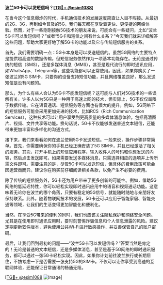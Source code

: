 **波兰5G卡可以发短信吗？[[TG💪+ @esim1088](https://t.me/s/esim1088)]**

在当今这个信息爆炸的时代，手机通信技术的发展速度简直让人目不暇接。从最初的2G、3G，再到如今普及的5G，我们每天都在享受着更快、更便捷的网络体验。然而，对于一些刚刚接触5G技术的朋友来说，可能会有一些疑问，比如“波兰5G卡可以发短信吗？”或者“5G卡和短信之间有什么关系？”今天我们就来详细解答这些问题，帮助大家更好地了解5G卡的功能以及它与传统短信服务的关系。

首先，我们需要明确一点：5G卡本身是可以发送短信的。虽然5G网络的主要特点是提供超高速的数据传输，但短信服务依然作为一项基本功能存在。无论是通过传统的短信（SMS），还是多媒体消息（MMS），甚至是现代流行的即时通讯应用，如WhatsApp、Telegram等，这些功能都可以正常使用。因此，如果你购买了一张波兰的5G SIM卡，只要你的设备支持短信功能，并且网络覆盖良好，那么发送短信是没有问题的。

那么，为什么有些人会认为5G卡不能发短信呢？这可能与人们对5G技术的一些误解有关。许多人以为5G只是一种用于高速上网的技术，但实际上，5G不仅仅局限于数据传输。它在语音通话、短信服务等方面也有很大的提升。例如，5G网络下的短信服务可能会采用更加先进的技术，比如RCS（Rich Communication Services），这种技术可以让用户享受到更高质量的多媒体消息体验，包括高清图片、视频、文件共享等功能。换句话说，5G卡不仅能够发送普通文本短信，还能带来更加丰富和多样化的沟通方式。

接下来，我们来看看如何在波兰使用5G卡发送短信。一般来说，操作步骤非常简单。首先，你需要确保你的手机已经正确安装了5G SIM卡，并且已经激活了相关的服务。其次，打开手机上的短信应用程序，输入收件人的号码和你想发送的内容，然后点击发送即可。如果需要发送多媒体消息，只需选择相应的选项并上传所需文件即可。需要注意的是，尽管5G卡可以发送短信，但具体的费用政策可能会因运营商而异。建议你在购买前仔细阅读相关条款，以免产生不必要的费用。

除了传统的短信服务外，5G卡还为用户带来了更多创新的可能性。例如，借助5G网络的低延迟特性，你可以轻松实现即时通讯应用中的语音和视频通话功能。这意味着无论你在波兰的哪个角落，只要有稳定的5G信号，就能随时随地与亲朋好友保持联系。此外，随着物联网技术的发展，5G卡还可以应用于智能家居、智能交通等领域，让我们的生活变得更加智能化和便利化。

当然，在享受5G带来的便利的同时，我们也应该关注隐私保护和网络安全问题。尤其是在使用即时通讯应用时，要时刻警惕诈骗信息和个人信息泄露的风险。建议定期更新软件版本，避免使用公共Wi-Fi进行敏感操作，并妥善保管自己的账户密码。

最后，让我们回到最初的问题——“波兰5G卡可以发短信吗？”答案当然是肯定的！无论是普通的文本短信，还是多媒体消息，甚至是基于5G网络的即时通讯服务，都可以通过一张5G卡轻松实现。因此，如果你计划前往波兰旅行或长期居住，不妨考虑一下是否需要一张支持5G的SIM卡。不仅可以让你享受到高速的互联网体验，还能保证日常通讯的畅通无阻。

[[TG💪+ @esim1088](https://t.me/s/esim1088) ![Image](https://i.postimg.cc/4NQfJmqS/Snipaste-2025-05-13-00-14-12.png)]
